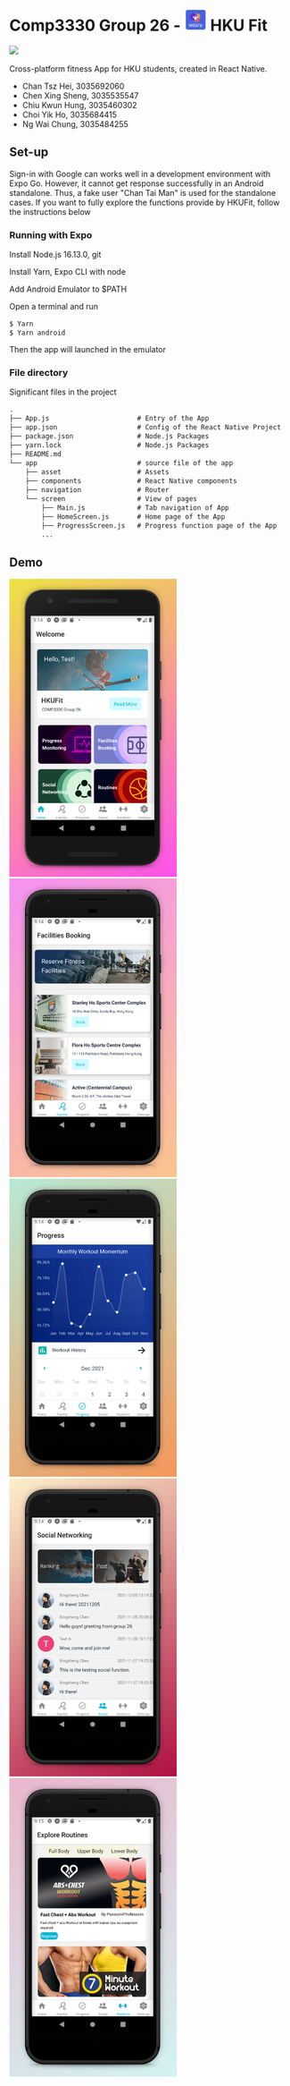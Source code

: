 #  Comp3330 Group 26 - <img src="app/assets/adaptive-icon.png" alt="drawing" style="width:40px;"/> HKU Fit 

![](demo/poster.jpg)

Cross-platform fitness App for HKU students, created in React Native.

- Chan Tsz Hei, 3035692060
- Chen Xing Sheng, 3035535547
- Chiu Kwun Hung, 3035460302
- Choi Yik Ho, 3035684415
- Ng Wai Chung, 3035484255


## Set-up

Sign-in with Google can works well in a development environment with Expo Go. However, it cannot get response successfully in an Android standalone. Thus, a fake user "Chan Tai Man" is used for the standalone cases. If you want to fully explore the functions provide by HKUFit, follow the instructions below

### Running with Expo

Install Node.js 16.13.0, git

Install Yarn, Expo CLI with node

Add Android Emulator to $PATH

Open a terminal and run
```
$ Yarn
$ Yarn android
```
Then the app will launched in the emulator

### File directory

Significant files in the project
```
.
├── App.js                      # Entry of the App
├── app.json                    # Config of the React Native Project
├── package.json                # Node.js Packages
├── yarn.lock                   # Node.js Packages
├── README.md                
└── app                         # source file of the app
    ├── asset                   # Assets
    ├── components              # React Native components
    ├── navigation              # Router
    └── screen                  # View of pages
        ├── Main.js             # Tab navigation of App
        ├── HomeScreen.js       # Home page of the App
        ├── ProgressScreen.js   # Progress function page of the App
        ...
```

## Demo
<img src="demo/home.jpg" alt="drawing" style="width:300px;"/>
<img src="demo/booking.jpg" alt="drawing" style="width:300px;"/>
<img src="demo/progress.jpg" alt="drawing" style="width:300px;"/>
<img src="demo/social.jpg" alt="drawing" style="width:300px;"/>
<img src="demo/routine.jpg" alt="drawing" style="width:300px;"/>